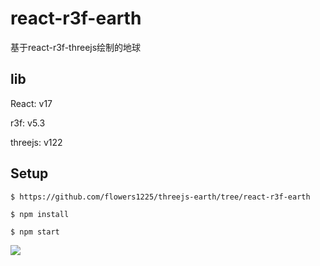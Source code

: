 # react-r3f-earth

基于react-r3f-threejs绘制的地球


## lib

React: v17

r3f: v5.3

threejs: v122


## Setup

```
$ https://github.com/flowers1225/threejs-earth/tree/react-r3f-earth

$ npm install

$ npm start

```

![](https://github.com/flowers1225/threejs-earth/blob/react-r3f-earth/readme-img.jpg)

